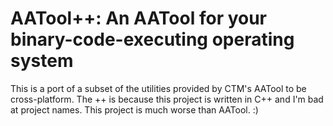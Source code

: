 # AATool++: An AATool for your binary-code-executing operating system

This is a port of a subset of the utilities provided by CTM's AATool to be cross-platform. The ++ is because this project is written in C++ and I'm bad at project names. This project is much worse than AATool. :)
